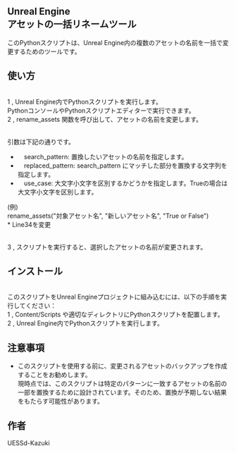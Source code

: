 ## Unreal Engine <br /> アセットの一括リネームツール
このPythonスクリプトは、Unreal Engine内の複数のアセットの名前を一括で変更するためのツールです。


## 使い方
<br />1 , Unreal Engine内でPythonスクリプトを実行します。
<br />    PythonコンソールやPythonスクリプトエディターで実行できます。
<br />2 , rename_assets 関数を呼び出して、アセットの名前を変更します。

<br />引数は下記の通りです。
-   　search_pattern: 置換したいアセットの名前を指定します。
-   　replaced_pattern: search_pattern にマッチした部分を置換する文字列を指定します。
-   　use_case: 大文字小文字を区別するかどうかを指定します。Trueの場合は大文字小文字を区別します。

(例)
<br /> rename_assets("対象アセット名", "新しいアセット名", "True or False")
<br />* Line34を変更

<br />3 , スクリプトを実行すると、選択したアセットの名前が変更されます。

## インストール
<br />このスクリプトをUnreal Engineプロジェクトに組み込むには、以下の手順を実行してください：
<br />1 , Content/Scripts や適切なディレクトリにPythonスクリプトを配置します。
<br />2 , Unreal Engine内でPythonスクリプトを実行します。

## 注意事項
- このスクリプトを使用する前に、変更されるアセットのバックアップを作成することをお勧めします。
<br />現時点では、このスクリプトは特定のパターンに一致するアセットの名前の一部を置換するために設計されています。そのため、置換が予期しない結果をもたらす可能性があります。

## 作者
UESSd-Kazuki
